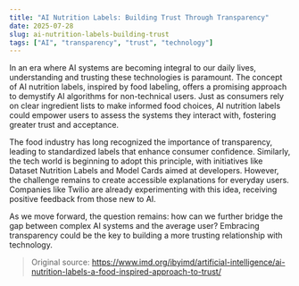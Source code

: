```yaml
---
title: "AI Nutrition Labels: Building Trust Through Transparency"
date: 2025-07-28
slug: ai-nutrition-labels-building-trust
tags: ["AI", "transparency", "trust", "technology"]
---
```


In an era where AI systems are becoming integral to our daily lives, understanding and trusting these technologies is paramount. The concept of AI nutrition labels, inspired by food labeling, offers a promising approach to demystify AI algorithms for non-technical users. Just as consumers rely on clear ingredient lists to make informed food choices, AI nutrition labels could empower users to assess the systems they interact with, fostering greater trust and acceptance.

The food industry has long recognized the importance of transparency, leading to standardized labels that enhance consumer confidence. Similarly, the tech world is beginning to adopt this principle, with initiatives like Dataset Nutrition Labels and Model Cards aimed at developers. However, the challenge remains to create accessible explanations for everyday users. Companies like Twilio are already experimenting with this idea, receiving positive feedback from those new to AI.

As we move forward, the question remains: how can we further bridge the gap between complex AI systems and the average user? Embracing transparency could be the key to building a more trusting relationship with technology.

> Original source: https://www.imd.org/ibyimd/artificial-intelligence/ai-nutrition-labels-a-food-inspired-approach-to-trust/
